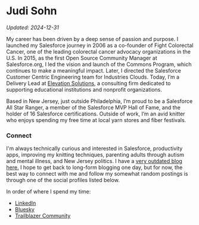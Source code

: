 # Judi Sohn
_Updated: 2024-12-31_

My career has been driven by a deep sense of passion and purpose. I launched my Salesforce journey in 2006 as a co-founder of Fight Colorectal Cancer, one of the leading colorectal cancer advocacy organizations in the U.S. In 2015, as the first Open Source Community Manager at Salesforce.org, I led the vision and launch of the Commons Program, which continues to make a meaningful impact. Later, I directed the Salesforce Customer Centric Engineering team for Industries Clouds. Today, I’m a Delivery Lead at [Elevation Solutions](https://elevation.solutions), a consulting firm dedicated to supporting educational institutions and nonprofit organizations.

Based in New Jersey, just outside Philadelphia, I’m proud to be a Salesforce All Star Ranger, a member of the Salesforce MVP Hall of Fame, and the holder of 16 Salesforce certifications. Outside of work, I’m an avid knitter who enjoys spending my free time at local yarn stores and fiber festivals.

### Connect
I'm always technically curious and interested in Salesforce, productivity apps, improving my knitting techniques, parenting adults through autism and mental illness, and New Jersey politics. I have a [very outdated blog here.](http://judisohn.com) I hope to get back to long-form blogging one day, but for now, the best way to connect with me and follow my somewhat random postings is through one of the social profiles listed below.

In order of where I spend my time:
- [LinkedIn](https://www.linkedin.com/in/judisohn)
- [Bluesky](https://bsky.app/profile/judisohn.bsky.social)
- [Trailblazer Community](https://www.salesforce.com/trailblazer/judisohn)

